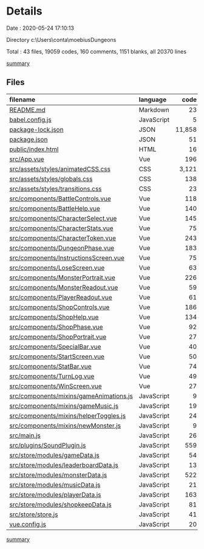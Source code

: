# Details

Date : 2020-05-24 17:10:13

Directory c:\Users\conta\moebiusDungeons

Total : 43 files,  19059 codes, 160 comments, 1151 blanks, all 20370 lines

[summary](results.md)

## Files
| filename | language | code | comment | blank | total |
| :--- | :--- | ---: | ---: | ---: | ---: |
| [README.md](/README.md) | Markdown | 23 | 0 | 7 | 30 |
| [babel.config.js](/babel.config.js) | JavaScript | 5 | 0 | 1 | 6 |
| [package-lock.json](/package-lock.json) | JSON | 11,858 | 0 | 1 | 11,859 |
| [package.json](/package.json) | JSON | 51 | 0 | 1 | 52 |
| [public/index.html](/public/index.html) | HTML | 16 | 1 | 1 | 18 |
| [src/App.vue](/src/App.vue) | Vue | 196 | 2 | 33 | 231 |
| [src/assets/styles/animatedCSS.css](/src/assets/styles/animatedCSS.css) | CSS | 3,121 | 11 | 574 | 3,706 |
| [src/assets/styles/globals.css](/src/assets/styles/globals.css) | CSS | 138 | 6 | 27 | 171 |
| [src/assets/styles/transitions.css](/src/assets/styles/transitions.css) | CSS | 23 | 0 | 2 | 25 |
| [src/components/BattleControls.vue](/src/components/BattleControls.vue) | Vue | 118 | 0 | 20 | 138 |
| [src/components/BattleHelp.vue](/src/components/BattleHelp.vue) | Vue | 140 | 0 | 26 | 166 |
| [src/components/CharacterSelect.vue](/src/components/CharacterSelect.vue) | Vue | 145 | 0 | 24 | 169 |
| [src/components/CharacterStats.vue](/src/components/CharacterStats.vue) | Vue | 75 | 0 | 8 | 83 |
| [src/components/CharacterToken.vue](/src/components/CharacterToken.vue) | Vue | 243 | 0 | 39 | 282 |
| [src/components/DungeonPhase.vue](/src/components/DungeonPhase.vue) | Vue | 183 | 0 | 19 | 202 |
| [src/components/InstructionsScreen.vue](/src/components/InstructionsScreen.vue) | Vue | 75 | 0 | 18 | 93 |
| [src/components/LoseScreen.vue](/src/components/LoseScreen.vue) | Vue | 63 | 0 | 15 | 78 |
| [src/components/MonsterPortrait.vue](/src/components/MonsterPortrait.vue) | Vue | 226 | 0 | 45 | 271 |
| [src/components/MonsterReadout.vue](/src/components/MonsterReadout.vue) | Vue | 59 | 0 | 3 | 62 |
| [src/components/PlayerReadout.vue](/src/components/PlayerReadout.vue) | Vue | 61 | 0 | 3 | 64 |
| [src/components/ShopControls.vue](/src/components/ShopControls.vue) | Vue | 186 | 1 | 35 | 222 |
| [src/components/ShopHelp.vue](/src/components/ShopHelp.vue) | Vue | 134 | 0 | 38 | 172 |
| [src/components/ShopPhase.vue](/src/components/ShopPhase.vue) | Vue | 92 | 0 | 12 | 104 |
| [src/components/ShopPortrait.vue](/src/components/ShopPortrait.vue) | Vue | 27 | 0 | 11 | 38 |
| [src/components/SpecialBar.vue](/src/components/SpecialBar.vue) | Vue | 40 | 0 | 4 | 44 |
| [src/components/StartScreen.vue](/src/components/StartScreen.vue) | Vue | 50 | 0 | 11 | 61 |
| [src/components/StatBar.vue](/src/components/StatBar.vue) | Vue | 74 | 0 | 7 | 81 |
| [src/components/TurnLog.vue](/src/components/TurnLog.vue) | Vue | 49 | 0 | 3 | 52 |
| [src/components/WinScreen.vue](/src/components/WinScreen.vue) | Vue | 27 | 0 | 9 | 36 |
| [src/components/mixins/gameAnimations.js](/src/components/mixins/gameAnimations.js) | JavaScript | 9 | 12 | 4 | 25 |
| [src/components/mixins/gameMusic.js](/src/components/mixins/gameMusic.js) | JavaScript | 19 | 13 | 4 | 36 |
| [src/components/mixins/helperToggles.js](/src/components/mixins/helperToggles.js) | JavaScript | 24 | 1 | 2 | 27 |
| [src/components/mixins/newMonster.js](/src/components/mixins/newMonster.js) | JavaScript | 9 | 2 | 1 | 12 |
| [src/main.js](/src/main.js) | JavaScript | 26 | 6 | 6 | 38 |
| [src/plugins/SoundPlugin.js](/src/plugins/SoundPlugin.js) | JavaScript | 559 | 33 | 56 | 648 |
| [src/store/modules/gameData.js](/src/store/modules/gameData.js) | JavaScript | 54 | 3 | 8 | 65 |
| [src/store/modules/leaderboardData.js](/src/store/modules/leaderboardData.js) | JavaScript | 13 | 0 | 3 | 16 |
| [src/store/modules/monsterData.js](/src/store/modules/monsterData.js) | JavaScript | 522 | 38 | 39 | 599 |
| [src/store/modules/musicData.js](/src/store/modules/musicData.js) | JavaScript | 21 | 0 | 5 | 26 |
| [src/store/modules/playerData.js](/src/store/modules/playerData.js) | JavaScript | 163 | 12 | 6 | 181 |
| [src/store/modules/shopkeepData.js](/src/store/modules/shopkeepData.js) | JavaScript | 81 | 0 | 12 | 93 |
| [src/store/store.js](/src/store/store.js) | JavaScript | 41 | 19 | 7 | 67 |
| [vue.config.js](/vue.config.js) | JavaScript | 20 | 0 | 1 | 21 |

[summary](results.md)